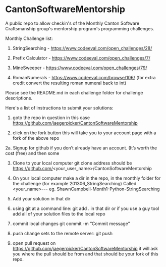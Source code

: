 CantonSoftwareMentorship
========================

A public repo to allow checkin's of the Monthly Canton Software Craftsmanship group's mentorship program's 
programming challenges. 

Monthly Challenge list:

1. StringSearching - https://www.codeeval.com/open_challenges/28/

2. Prefix Calculator - https://www.codeeval.com/open_challenges/7/

3. MineSweeper - https://www.codeeval.com/open_challenges/79/

4. RomanNumerals - https://www.codeeval.com/browse/106/ (for extra credit convert the resulting roman numeral back to int)

Please see the README.md in each challenge folder for challenge descriptions.


Here's a list of instructions to submit your solutions:

1. goto the repo in question in this case https://github.com/jaegerpicker/CantonSoftwareMentorship

2. click on the fork button this will take you to your account page with a fork of the above repo

 2a. Signup for github if you don’t already have an account. (It’s worth the cost (free) and then some

3. Clone to your local computer git clone <repo> address should be https://github.com/<your_user_name>/CantonSoftwareMentorship

4. On your local computer make a dir in the repo, in the monthly folder for the challenge (for example 201306_StringSearching)
   Called <your_name>-<month>-<lang>-<challenge> eg. ShawnCampbell-Month1-Python-StringSearching

5. Add your solution in that dir

6. using git at a command line: git add . in that dir or if you use a guy tool add all of your solution files to the local repo

7. commit local changes git commit -m “Commit message”

8. push change sets to the remote server: git push

9. open pull request on https://github.com/jaegerpicker/CantonSoftwareMentorship it will ask you where the pull should be from and that should be your fork of this repo.

